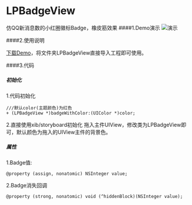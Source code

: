 # LPBadgeView
仿QQ新消息数的小红圈徽标Badge，橡皮筋效果
####1.Demo演示
![演示](https://github.com/SwiftLiu/LPBadgeView/blob/master/movie_LPBadgeView.gif?raw=true)

####2.使用说明

[下载Demo](https://github.com/SwiftLiu/LPBadgeView.git)，将文件夹LPBadgeView直接导入工程即可使用。

####3.代码

##### 初始化
1.代码初始化
```objc
///默认color(主题颜色)为红色
+ (LPBadgeView *)badgeWithColor:(UIColor *)color;
```
2.直接使用xib/storyboard初始化
拖入主件UIView，修改类为LPBadgeView即可，默认颜色为拖入的UIView主件的背景色。

##### 属性
1.Badge值:
```objc
@property (assign, nonatomic) NSInteger value;
```
2.Badge消失回调
```objc
@property (strong, nonatomic) void (^hiddenBlock)(NSInteger value);
```
